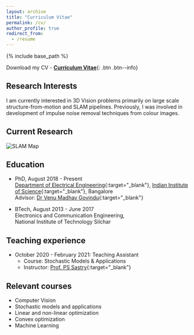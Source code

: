 ```yaml
---
layout: archive
title: "Curriculum Vitae"
permalink: /cv/
author_profile: true
redirect_from:
  - /resume
---
```


{% include base_path %}

Download my CV - [__Curriculum Vitae__](\files\LM_Resume.pdf){: .btn .btn--info}

Research Interests
------
I am currently interested in 3D Vision problems primarily on large scale structure-from-motion and SLAM pipelines. Previously, I was involved in development of impulse noise removal techniques from colour images.

<!--* Research Interests - Machine Learning
* Other Learning Interests - ... -->

<!--
[Publications](https://dbp1994.github.io/publications/){:target="_blank"}
------

  <ul>{% for post in site.publications reversed %}
    {% include archive-single-cv.html %}
  {% endfor %}</ul>
--->

Current Research
------
![SLAM Map](Map.png)

Education
------
* PhD, August 2018 - Present<br>
[Department of Electrical Engineering](http://www.ee.iisc.ac.in){:target="_blank"},
[Indian Institute of Science](https://www.iisc.ac.in/){:target="_blank"}, Bangalore<br>
Advisor: [Dr Venu Madhav Govindu](http://www.ee.iisc.ac.in/people/faculty/venu/index.html){:target="_blank"}

* BTech, August 2013 - June 2017<br>
Electronics and Communication Engineering,<br>
National Institute of Technology Silchar

<!--
Work experience
------

* September 2017 - July 2018: Project Assistant
  * [Department of Electrical Engineering](http://www.ee.iisc.ac.in){:target="_blank"}
  * Mentors: [Dr. Prasanta Kumar Ghosh](http://www.ee.iisc.ac.in/faculty/prasantg/index.php){:target="_blank"}
  * Project Details:
--->

Teaching experience
------

* October 2020 - February 2021: Teaching Assistant
  * Course: Stochastic Models & Applications
  * Instructor: [Prof. PS Sastry](http://www.ee.iisc.ac.in/faculty/sastry/index.php){:target="_blank"}

Relevant courses
------
* Computer Vision
* Stochastic models and applications
* Linear and non-linear optimization
* Convex optimization
* Machine Learning

<!--
[Projects](https://dbp1994.github.io/projects/){:target="_blank"}
------

  <ul>{% for post in site.projects reversed %}
    {% include archive-single-cv.html %}
  {% endfor %}</ul>
-->
<!-- Professional services
------
* Reviewer for [NeurIPS '20](https://neurips.cc/Conferences/2020)
-- >

<!-- Talks
======
  <ul>{% for post in site.talks %}
    {% include archive-single-talk-cv.html %}
  {% endfor %}</ul>
  
Teaching
======
  <ul>{% for post in site.teaching %}
    {% include archive-single-cv.html %}
  {% endfor %}</ul>
  
Service and leadership
======
* Currently signed in to 43 different slack teams
 -->
